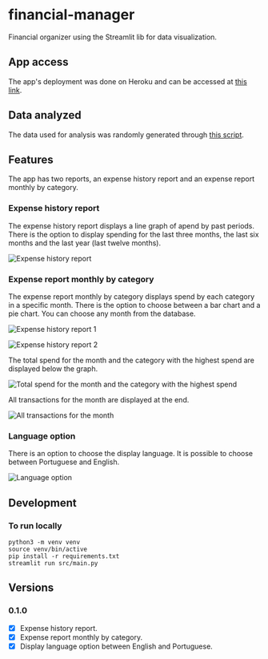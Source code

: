 # financial-manager

Financial organizer using the Streamlit lib for data visualization.

## App access

The app's deployment was done on Heroku and can be accessed at [this link](https://neves-financial-organizer.herokuapp.com/).

## Data analyzed

The data used for analysis was randomly generated through [this script](https://github.com/lucas54neves/financial-organizer/blob/main/src/data/generate_data.py).

## Features

The app has two reports, an expense history report and an expense report monthly by category.

### Expense history report

The expense history report displays a line graph of apend by past periods. There is the option to display spending for the last three months, the last six months and the last year (last twelve months).

![Expense history report](https://github.com/lucas54neves/financial-organizer/blob/main/.github/images/expense_history_report.png)

### Expense report monthly by category

The expense report monthly by category displays spend by each category in a specific month. There is the option to choose between a bar chart and a pie chart. You can choose any month from the database.

![Expense history report 1](https://github.com/lucas54neves/financial-organizer/blob/main/.github/images/expense_report_monthly_by_category_1.png)

![Expense history report 2](https://github.com/lucas54neves/financial-organizer/blob/main/.github/images/expense_report_monthly_by_category_2.png)

The total spend for the month and the category with the highest spend are displayed below the graph.

![Total spend for the month and the category with the highest spend](https://github.com/lucas54neves/financial-organizer/blob/main/.github/images/expense_report_monthly_by_category_3.png)

All transactions for the month are displayed at the end.

![All transactions for the month](https://github.com/lucas54neves/financial-organizer/blob/main/.github/images/expense_report_monthly_by_category_4.png)

### Language option

There is an option to choose the display language. It is possible to choose between Portuguese and English.

![Language option](https://github.com/lucas54neves/financial-organizer/blob/main/.github/images/languages.png)

## Development

### To run locally

```
python3 -m venv venv
source venv/bin/active
pip install -r requirements.txt
streamlit run src/main.py
```

## Versions

### 0.1.0

-   [x] Expense history report.
-   [x] Expense report monthly by category.
-   [x] Display language option between English and Portuguese.
